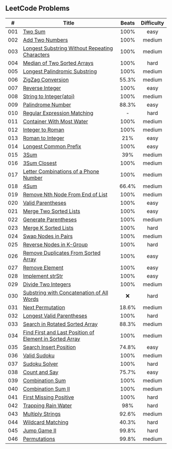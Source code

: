 ## LeetCode Problems

| # |                                       Title                                   | Beats | Difficulty |
| - | ----------------------------------------------------------------------------- | :---: | :--------: |
|001| [Two Sum](./001-two_sum)                                                      | 100%  |    easy    |
|002| [Add Two Numbers](./002-add_two_numbers)                                      | 100%  |   medium   |
|003| [Longest Substring Without Repeating Characters](./003-longest_substring_without_repeating_characters) | 100%  |    medium    |
|004| [Median of Two Sorted Arrays](./004-median_of_two_sorted_arrays)              | 100%  |    hard    |
|005| [Longest Palindromic Substring](./005-longest_palindromic_substring)          | 100%  |   medium   |
|006| [ZigZag Conversion](./006-zig_zag_conversion)                                 | 55.3% |   medium   |
|007| [Reverse Integer](./007-reverse_integer)                                      | 100%  |    easy    |
|008| [String to Integer(atoi)](./008-string_to_integer)                            | 100%  |   medium   |
|009| [Palindrome Number](./009-palindrome_number)                                  | 88.3% |    easy    |
|010| [Regular Expression Matching](./010-regular_expression_matching)              |   -   |    hard    |
|011| [Container With Most Water](./011-container_with_most_water)                  | 100%  |   medium   |
|012| [Integer to Roman](./012-integer_to_roman)                                    | 100%  |   medium   |
|013| [Roman to Integer](./013-roman_to_integer)                                    | 21%   |    easy    |
|014| [Longest Common Prefix](./014-longest_common_prefix)                          | 100%  |    easy    |
|015| [3Sum](./015-3sum)                                                            | 39%   |   medium   |
|016| [3Sum Closest](./016-3sum_closest)                                            | 100%  |   medium   |
|017| [Letter Combinations of a Phone Number](./017-letter_combinations_of_a_phone_number) | 100%  |    medium    |
|018| [4Sum](./018-4sum)                                                            | 66.4% |   medium   |
|019| [Remove Nth Node From End of List](./019-remove_nth_node_from_end_of_list)    | 100%  |   medium   |
|020| [Valid Parentheses](./020-valid_parentheses)                                  | 100%  |    easy    |
|021| [Merge Two Sorted Lists](./021-merge_two_sorted_lists)                        | 100%  |    easy    |
|022| [Generate Parentheses](./022-generate_parentheses)                            | 100%  |   medium   |
|023| [Merge K Sorted Lists](./023-merge_k_sorted_lists)                            | 100%  |    hard    |
|024| [Swap Nodes in Pairs](./024-swap_nodes_in_pairs)                              | 100%  |   medium   |
|025| [Reverse Nodes in K-Group](./025-reverse_nodes_in_k-group)                    | 100%  |    hard    |
|026| [Remove Duplicates From Sorted Array](./026-remove_duplicates_from-sorted_array)| 100%|    easy    |
|027| [Remove Element](./027-remove_element)                                        | 100%  |    easy    |
|028| [Implement strStr](./028-implement_strstr)                                    | 100%  |    easy    |
|029| [Divide Two Integers](./029-divide_two_integers)                              | 100%  |   medium   |
|030| [Substring with Concatenation of All Words](./030-substring_with_concatenation_of_all_words) | ❌ |   hard   |
|031| [Next Permutation](./031-next_permutation)                                    | 18.6% |   medium   |
|032| [Longest Valid Parentheses](./032-longest_valid_parentheses)                  | 100%  |    hard    |
|033| [Search in Rotated Sorted Array](./033-search_in_rotated_sorted_array)        | 88.3% |   medium   |
|034| [Find First and Last Position of Element in Sorted Array](./034-find_first_and_last_position_of_element_in_sorted_array)        | 100% |   medium   |
|035| [Search Insert Position](./035-search_insert_position)                        | 74.8% |    easy    |
|036| [Valid Sudoku](./036-valid_sudoku)                                            | 100%  |   medium   |
|037| [Sudoku Solver](./037-sudoku_solver)                                          | 100%  |    hard    |
|038| [Count and Say](./038-count_and_say)                                          | 75.7% |    easy    |
|039| [Combination Sum](./039-combination_sum)                                      | 100%  |   medium   |
|040| [Combination Sum II](./040-combination_sum_II)                                | 100%  |   medium   |
|041| [First Missing Positive](./040-first_missing_positive)                        | 100%  |    hard    |
|042| [Trapping Rain Water](./042-trapping_rain_water)                              |  98%  |    hard    |
|043| [Multiply Strings](./043-mutiply_strings)                                     | 92.6% |   medium   |
|044| [Wildcard Matching](./044-wildcard_matching)                                  | 40.3% |    hard    |
|045| [Jump Game II](./045-jump_game_ii)                                            | 99.8% |    hard    |
|046| [Permutations](./045-permutations)                                            | 99.8% |   medium   |
